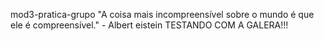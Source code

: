 mod3-pratica-grupo
"A coisa mais incompreensível sobre o mundo é que ele é compreensível." - Albert eistein
TESTANDO COM A GALERA!!!

